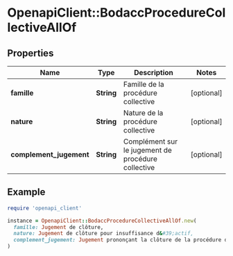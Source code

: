 # OpenapiClient::BodaccProcedureCollectiveAllOf

## Properties

| Name | Type | Description | Notes |
| ---- | ---- | ----------- | ----- |
| **famille** | **String** | Famille de la procédure collective | [optional] |
| **nature** | **String** | Nature de la procédure collective | [optional] |
| **complement_jugement** | **String** | Complément sur le jugement de procédure collective | [optional] |

## Example

```ruby
require 'openapi_client'

instance = OpenapiClient::BodaccProcedureCollectiveAllOf.new(
  famille: Jugement de clôture,
  nature: Jugement de clôture pour insuffisance d&#39;actif,
  complement_jugement: Jugement prononçant la clôture de la procédure de liquidation judiciaire pour insuffisance d&#39;actif.
)
```


